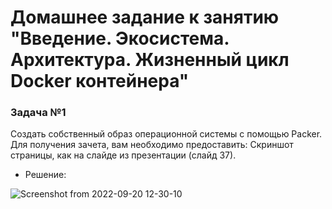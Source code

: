 # Домашнее задание к занятию "Введение. Экосистема. Архитектура. Жизненный цикл Docker контейнера"


### Задача №1

Создать собственный образ операционной системы с помощью Packer.
Для получения зачета, вам необходимо предоставить:
Скриншот страницы, как на слайде из презентации (слайд 37).

* Решение:

![Screenshot from 2022-09-20 12-30-10](https://user-images.githubusercontent.com/92155007/191210241-4be1ee81-6802-46f5-8e34-8914b1ffe6f7.png)



